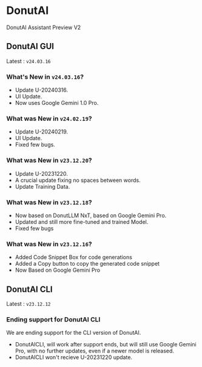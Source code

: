 # DonutAI
DonutAI Assistant Preview V2
## DonutAI GUI
Latest : `v24.03.16`
### What's New in `v24.03.16`?
* Update U-20240316.
* UI Update.
* Now uses Google Gemini 1.0 Pro.
### What was New in `v24.02.19`?
* Update U-20240219.
* UI Update.
* Fixed few bugs.
### What was New in `v23.12.20`?
* Update U-20231220.
* A crucial update fixing no spaces between words.
* Update Training Data.
### What was New in `v23.12.18`?
* Now based on DonutLLM NxT, based on Google Gemini Pro.
* Updated and still more fine-tuned and trained Model.
* Fixed few bugs
### What was New in `v23.12.16`?
* Added Code Snippet Box for code generations
* Added a Copy button to copy the generated code snippet
* Now Based on Google Gemini Pro
## DonutAI CLI
Latest : `v23.12.12`
### Ending support for DonutAI CLI
We are ending support for the CLI version of DonutAI.
* DonutAICLI, will work after support ends, but will still use Google Gemini Pro, with no further updates, even if a newer model is released.
* DonutAICLI won't recieve U-20231220 update.
